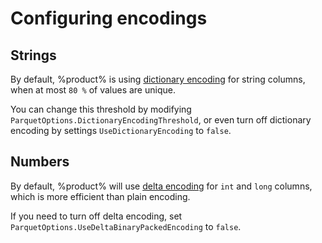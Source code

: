 # Configuring encodings

## Strings

By default, %product% is using [dictionary encoding](https://parquet.apache.org/docs/file-format/data-pages/encodings/#dictionary-encoding-plain_dictionary--2-and-rle_dictionary--8) for string columns, when at most `80 %` of values are unique.

You can change this threshold by modifying `ParquetOptions.DictionaryEncodingThreshold`, or even turn off dictionary encoding by settings `UseDictionaryEncoding` to `false`.

## Numbers

By default, %product% will use [delta encoding](https://parquet.apache.org/docs/file-format/data-pages/encodings/#a-namedeltaencadelta-encoding-delta_binary_packed--5) for `int` and `long` columns, which is more efficient than plain encoding.

If you need to turn off delta encoding, set `ParquetOptions.UseDeltaBinaryPackedEncoding` to `false`.